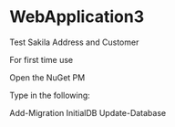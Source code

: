 # WebApplication3
Test Sakila Address and Customer


For first time use 

Open the NuGet PM

Type in the following:

Add-Migration InitialDB
Update-Database


